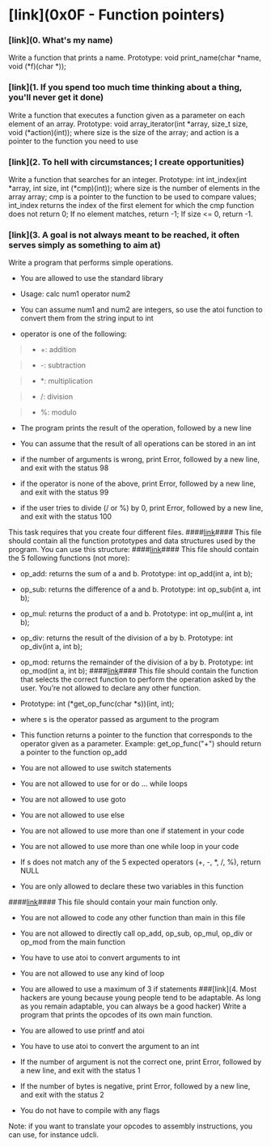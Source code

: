 # [link](0x0F - Function pointers)
### [link](0. What's my name)
Write a function that prints a name. Prototype: void print_name(char *name, void (*f)(char *));
### [link](1. If you spend too much time thinking about a thing, you'll never get it done)
Write a function that executes a function given as a parameter on each element of an array. Prototype: void array_iterator(int *array, size_t size, void (*action)(int)); where size is the size of the array; and action is a pointer to the function you need to use
### [link](2. To hell with circumstances; I create opportunities)
Write a function that searches for an integer. Prototype: int int_index(int *array, int size, int (*cmp)(int)); where size is the number of elements in the array array; cmp is a pointer to the function to be used to compare values; int_index returns the index of the first element for which the cmp function does not return 0; If no element matches, return -1; If size <= 0, return -1.
### [link](3. A goal is not always meant to be reached, it often serves simply as something to aim at)
Write a program that performs simple operations.

- You are allowed to use the standard library

- Usage: calc num1 operator num2

- You can assume num1 and num2 are integers, so use the atoi function to convert them from the string input to int

- operator is one of the following:

> * +: addition

> * -: subtraction

> * *: multiplication

> * /: division

> * %: modulo

- The program prints the result of the operation, followed by a new line

- You can assume that the result of all operations can be stored in an int

- if the number of arguments is wrong, print Error, followed by a new line, and exit with the status 98

- if the operator is none of the above, print Error, followed by a new line, and exit with the status 99

- if the user tries to divide (/ or %) by 0, print Error, followed by a new line, and exit with the status 100

This task requires that you create four different files.
####[link](3-calc.h)####
This file should contain all the function prototypes and data structures used by the program. You can use this structure:
####[link](3-op_functions.c)####
This file should contain the 5 following functions (not more):

- op_add: returns the sum of a and b. Prototype: int op_add(int a, int b);

- op_sub: returns the difference of a and b. Prototype: int op_sub(int a, int b);

- op_mul: returns the product of a and b. Prototype: int op_mul(int a, int b);

- op_div: returns the result of the division of a by b. Prototype: int op_div(int a, int b);

- op_mod: returns the remainder of the division of a by b. Prototype: int op_mod(int a, int b);
####[link](3-get_op_func.c)####
This file should contain the function that selects the correct function to perform the operation asked by the user. You’re not allowed to declare any other function.

- Prototype: int (*get_op_func(char *s))(int, int);

- where s is the operator passed as argument to the program

- This function returns a pointer to the function that corresponds to the operator given as a parameter. Example: get_op_func("+") should return a pointer to the function op_add

- You are not allowed to use switch statements

- You are not allowed to use for or do ... while loops

- You are not allowed to use goto

- You are not allowed to use else

- You are not allowed to use more than one if statement in your code

- You are not allowed to use more than one while loop in your code

- If s does not match any of the 5 expected operators (+, -, *, /, %), return NULL

- You are only allowed to declare these two variables in this function

####[link](3-main.c)####
This file should contain your main function only.

- You are not allowed to code any other function than main in this file

- You are not allowed to directly call op_add, op_sub, op_mul, op_div or op_mod from the main function

- You have to use atoi to convert arguments to int

- You are not allowed to use any kind of loop

- You are allowed to use a maximum of 3 if statements
###[link](4. Most hackers are young because young people tend to be adaptable. As long as you remain adaptable, you can always be a good hacker)
Write a program that prints the opcodes of its own main function.

- You are allowed to use printf and atoi

- You have to use atoi to convert the argument to an int

- If the number of argument is not the correct one, print Error, followed by a new line, and exit with the status 1

- If the number of bytes is negative, print Error, followed by a new line, and exit with the status 2

- You do not have to compile with any flags

Note: if you want to translate your opcodes to assembly instructions, you can use, for instance udcli.
